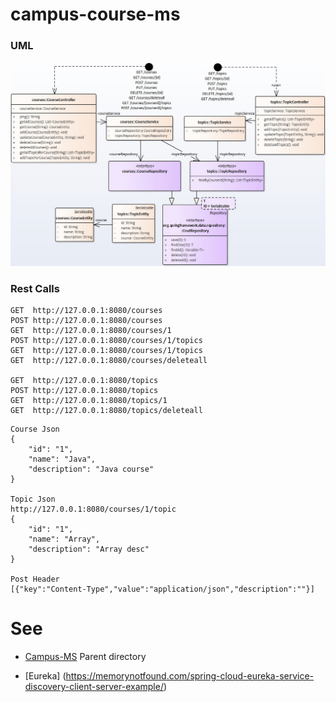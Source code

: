 # campus-course-ms

### UML

![UML Model](https://github.com/ermalaliraj/campus-ms/blob/master/doc/course-ms.jpg)


### Rest Calls
```
GET  http://127.0.0.1:8080/courses
POST http://127.0.0.1:8080/courses
GET  http://127.0.0.1:8080/courses/1
POST http://127.0.0.1:8080/courses/1/topics
GET  http://127.0.0.1:8080/courses/1/topics
GET  http://127.0.0.1:8080/courses/deleteall

GET  http://127.0.0.1:8080/topics
POST http://127.0.0.1:8080/topics
GET  http://127.0.0.1:8080/topics/1
GET  http://127.0.0.1:8080/topics/deleteall
```
```
Course Json
{
	"id": "1",
	"name": "Java",
	"description": "Java course"
}

Topic Json
http://127.0.0.1:8080/courses/1/topic
{
	"id": "1",
	"name": "Array",
	"description": "Array desc"
}

Post Header
[{"key":"Content-Type","value":"application/json","description":""}]

```

# See
* [Campus-MS](https://github.com/ermalaliraj/campus-ms) Parent directory

* [Eureka] (https://memorynotfound.com/spring-cloud-eureka-service-discovery-client-server-example/)